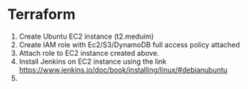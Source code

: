 # Terraform
1) Create Ubuntu EC2 instance (t2.meduim) 
2) Create IAM role with Ec2/S3/DynamoDB full access policy attached
3) Attach role to EC2 instance created above. 
4) Install Jenkins on EC2 instance using the link https://www.jenkins.io/doc/book/installing/linux/#debianubuntu
5)
